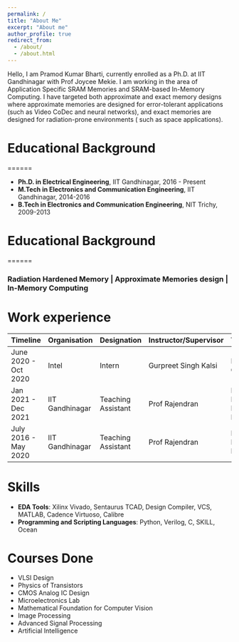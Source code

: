 ```yaml
---
permalink: /
title: "About Me"
excerpt: "About me"
author_profile: true
redirect_from: 
  - /about/
  - /about.html
---
```


Hello, I am Pramod Kumar Bharti, currently enrolled as a Ph.D. at IIT Gandhinagar with Prof Joycee Mekie. I am working in the area of Application Specific SRAM Memories and SRAM-based In-Memory Computing. I have targeted both approximate and exact memory designs where approximate memories are designed for error-tolerant applications (such as Video CoDec and neural networks), and exact memories are designed for radiation-prone environments ( such as space applications). 

# Educational Background
======
* **Ph.D. in Electrical Engineering**, IIT Gandhinagar, 2016 - Present
* **M.Tech in Electronics and Communication Engineering**, IIT Gandhinagar, 2014-2016
* **B.Tech in Electronics and Communication Engineering**, NIT Trichy, 2009-2013
# Educational Background
======

### Radiation Hardened Memory \| Approximate Memories design \| In-Memory Computing 

# Work experience

<div class="datatable-begin"></div>

| Timeline     | Organisation |  Designation | Instructor/Supervisor | Topic/Course |
| ---------------- | ----------------- | ------------ | ------------ | ------------ |
| June 2020 - Oct 2020 | Intel |  Intern | Gurpreet Singh Kalsi | In-Memory Computing
| Jan 2021 - Dec 2021 | IIT Gandhinagar |  Teaching Assistant | Prof Rajendran | Electric and Electronics Lab/Analog Lab
| July 2016 - May 2020 | IIT Gandhinagar |  Teaching Assistant | Prof Rajendran | Electric and Electronics Lab

# Skills

* **EDA Tools**: Xilinx Vivado, Sentaurus TCAD, Design Compiler, VCS, MATLAB, Cadence Virtuoso, Calibre
* **Programming and Scripting Languages**: Python, Verilog, C, SKILL, Ocean

# Courses Done

* VLSI Design           
* Physics of Transistors
* CMOS Analog IC Design
* Microelectronics Lab  
* Mathematical Foundation for Computer Vision
* Image Processing
* Advanced Signal Processing
* Artificial Intelligence
